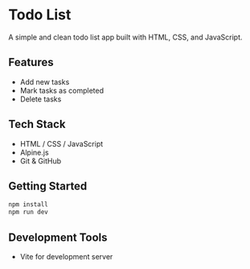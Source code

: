 # Todo List

A simple and clean todo list app built with HTML, CSS, and JavaScript.

## Features

- Add new tasks
- Mark tasks as completed
- Delete tasks

## Tech Stack

- HTML / CSS / JavaScript
- Alpine.js
- Git & GitHub


## Getting Started
```bash
npm install
npm run dev
```

## Development Tools
- Vite for development server